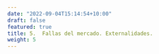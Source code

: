 ```yaml
---
date: "2022-09-04T15:14:54+10:00"
draft: false
featured: true
title: 5.  Fallas del mercado. Externalidades.
weight: 5
---
```


